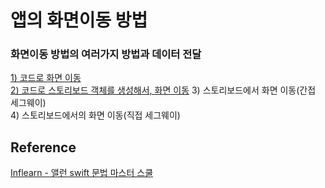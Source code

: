# 앱의 화면이동 방법
### 화면이동 방법의 여러가지 방법과 데이터 전달
[1) 코드로 화면 이동](https://github.com/ZE-R0-1/Swift-TIL/blob/main/AppPractice/4-%ED%99%94%EB%A9%B4%EC%9D%B4%EB%8F%99%EA%B3%BC%20%EB%8D%B0%EC%9D%B4%ED%84%B0%20%EC%A0%84%EB%8B%AC/1.%20%EC%BD%94%EB%93%9C%EB%A1%9C%20%ED%99%94%EB%A9%B4%20%EC%9D%B4%EB%8F%99.md)  
[2) 코드로 스토리보드 객체를 생성해서, 화면 이동](https://github.com/ZE-R0-1/Swift-TIL/blob/main/AppPractice/4-%ED%99%94%EB%A9%B4%EC%9D%B4%EB%8F%99%EA%B3%BC%20%EB%8D%B0%EC%9D%B4%ED%84%B0%20%EC%A0%84%EB%8B%AC/2.%20%EC%BD%94%EB%93%9C%EB%A1%9C%20%EC%8A%A4%ED%86%A0%EB%A6%AC%EB%B3%B4%EB%93%9C%20%EA%B0%9D%EC%B2%B4%EB%A5%BC%20%EC%83%9D%EC%84%B1%ED%95%B4%EC%84%9C%2C%20%ED%99%94%EB%A9%B4%20%EC%9D%B4%EB%8F%99.md)
3) 스토리보드에서 화면 이동(간접 세그웨이)  
4) 스토리보드에서의 화면 이동(직접 세그웨이)  
## Reference 
[Inflearn - 앨런 swift 문법 마스터 스쿨](https://www.inflearn.com/course/%EC%8A%A4%EC%9C%84%ED%94%84%ED%8A%B8-%EB%AC%B8%EB%B2%95-%EB%A7%88%EC%8A%A4%ED%84%B0-%EC%8A%A4%EC%BF%A8-%EC%95%B1%EB%A7%8C%EB%93%A4%EA%B8%B0)

